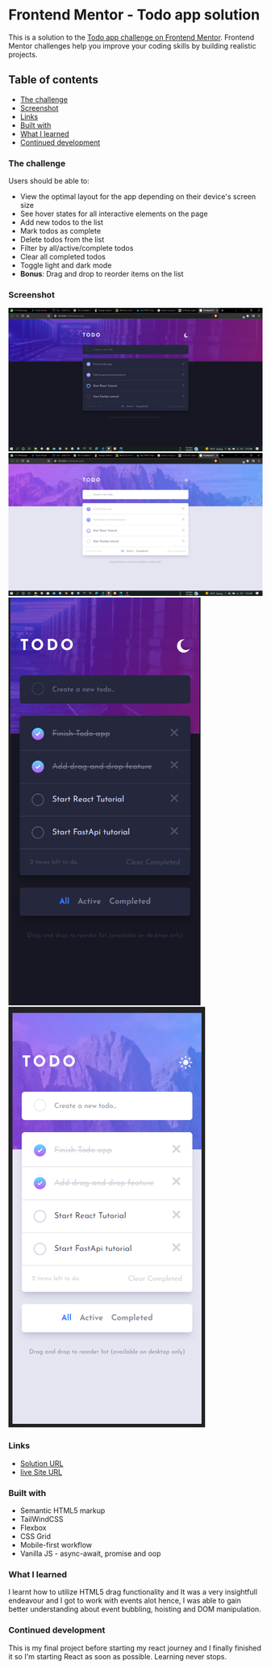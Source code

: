 # Frontend Mentor - Todo app solution

This is a solution to the [Todo app challenge on Frontend Mentor](https://www.frontendmentor.io/challenges/todo-app-Su1_KokOW). Frontend Mentor challenges help you improve your coding skills by building realistic projects.

## Table of contents

- [The challenge](#the-challenge)
- [Screenshot](#screenshot)
- [Links](#links)
- [Built with](#built-with)
- [What I learned](#what-i-learned)
- [Continued development](#continued-development)

### The challenge

Users should be able to:

- View the optimal layout for the app depending on their device's screen size
- See hover states for all interactive elements on the page
- Add new todos to the list
- Mark todos as complete
- Delete todos from the list
- Filter by all/active/complete todos
- Clear all completed todos
- Toggle light and dark mode
- **Bonus**: Drag and drop to reorder items on the list

### Screenshot

![](./images/desktop-dark.png)
![](./images/desktop-light.png)
![](./images/mobile-dark.png)
![](./images/mobile-light.png)

### Links

- [Solution URL](https://github.com/Toby2507/todo-app-frontend-)
- [live Site URL](https://your-live-site-url.com)

### Built with

- Semantic HTML5 markup
- TailWindCSS
- Flexbox
- CSS Grid
- Mobile-first workflow
- Vanilla JS - async-await, promise and oop

### What I learned

I learnt how to utilize HTML5 drag functionality and It was a very insightfull endeavour and I got to work with events alot hence, I was able to gain better understanding about event bubbling, hoisting and DOM manipulation.

### Continued development

This is my final project before starting my react journey and I finally finished it so I'm starting React as soon as possible. Learning never stops.
